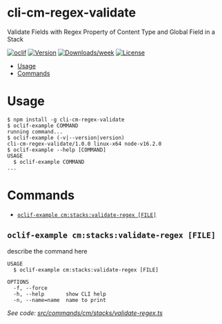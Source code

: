 cli-cm-regex-validate
=====================

Validate Fields with Regex Property of Content Type and Global Field in a Stack

[![oclif](https://img.shields.io/badge/cli-oclif-brightgreen.svg)](https://oclif.io)
[![Version](https://img.shields.io/npm/v/cli-cm-regex-validate.svg)](https://npmjs.org/package/cli-cm-regex-validate)
[![Downloads/week](https://img.shields.io/npm/dw/cli-cm-regex-validate.svg)](https://npmjs.org/package/cli-cm-regex-validate)
[![License](https://img.shields.io/npm/l/cli-cm-regex-validate.svg)](https://github.com/contentstack/cli-cm-regex-validate/blob/master/package.json)

<!-- toc -->
* [Usage](#usage)
* [Commands](#commands)
<!-- tocstop -->
# Usage
<!-- usage -->
```sh-session
$ npm install -g cli-cm-regex-validate
$ oclif-example COMMAND
running command...
$ oclif-example (-v|--version|version)
cli-cm-regex-validate/1.0.0 linux-x64 node-v16.2.0
$ oclif-example --help [COMMAND]
USAGE
  $ oclif-example COMMAND
...
```
<!-- usagestop -->
# Commands
<!-- commands -->
* [`oclif-example cm:stacks:validate-regex [FILE]`](#oclif-example-cmstacksvalidate-regex-file)

## `oclif-example cm:stacks:validate-regex [FILE]`

describe the command here

```
USAGE
  $ oclif-example cm:stacks:validate-regex [FILE]

OPTIONS
  -f, --force
  -h, --help       show CLI help
  -n, --name=name  name to print
```

_See code: [src/commands/cm/stacks/validate-regex.ts](https://github.com/contentstack/cli-cm-regex-validate/blob/v1.0.0/src/commands/cm/stacks/validate-regex.ts)_
<!-- commandsstop -->
